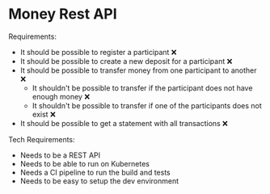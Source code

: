 # Money Rest API

Requirements:

- It should be possible to register a participant ❌
- It should be possible to create a new deposit for a participant ❌
- It should be possible to transfer money from one participant to another ❌
  - It shouldn't be possible to transfer if the participant does not have enough money ❌
  - It shouldn't be possible to transfer if one of the participants does not exist ❌
- It should be possible to get a statement with all transactions ❌

Tech Requirements:

- Needs to be a REST API 
- Needs to be able to run on Kubernetes
- Needs a CI pipeline to run the build and tests
- Needs to be easy to setup the dev environment
